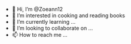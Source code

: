 - 👋 Hi, I’m @Zoeann12
- 👀 I’m interested in cooking and reading books
- 🌱 I’m currently learning ...
- 💞️ I’m looking to collaborate on ...
- 📫 How to reach me ...

<!---
Zoeann12/Zoeann12 is a ✨ special ✨ repository because its `README.md` (this file) appears on your GitHub profile.
You can click the Preview link to take a look at your changes.
--->
